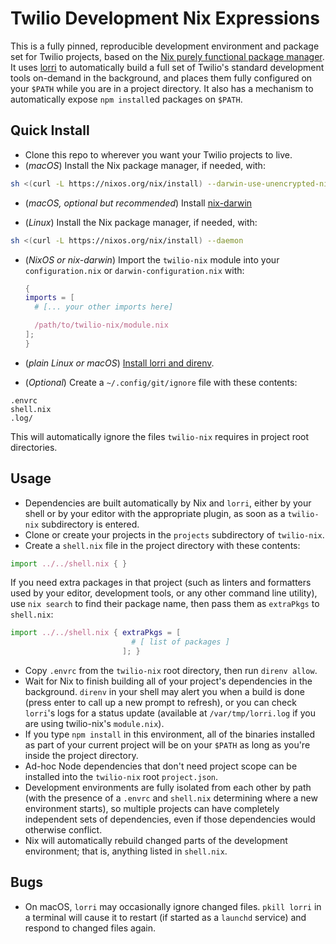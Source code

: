 # Twilio Development Nix Expressions

This is a fully pinned, reproducible development environment and package set for
Twilio projects, based on the
[Nix purely functional package manager](https://nixos.org/). It uses
[lorri](https://github.com/target/lorri) to automatically build a full set of
Twilio's standard development tools on-demand in the background, and places
them fully configured on your `$PATH` while you are in a project directory. It
also has a mechanism to automatically expose `npm install`ed packages on `$PATH`.

## Quick Install

- Clone this repo to wherever you want your Twilio projects to live.
- (_macOS_) Install the Nix package manager, if needed, with:

```bash
sh <(curl -L https://nixos.org/nix/install) --darwin-use-unencrypted-nix-store-volume --daemon
```

- (_macOS, optional but recommended_) Install [nix-darwin](https://github.com/LnL7/nix-darwin)

- (_Linux_) Install the Nix package manager, if needed, with:

```bash
sh <(curl -L https://nixos.org/nix/install) --daemon
```

- (_NixOS or nix-darwin_) Import the `twilio-nix` module into your
  `configuration.nix` or `darwin-configuration.nix` with:

  ```nix
  {
  imports = [
    # [... your other imports here]

    /path/to/twilio-nix/module.nix
  ];
  }
  ```

- (_plain Linux or macOS_) [Install lorri and direnv](https://github.com/target/lorri#setup-on-other-platforms).
- (_Optional_) Create a `~/.config/git/ignore` file with these contents:

```git-config
.envrc
shell.nix
.log/
```

This will automatically ignore the files `twilio-nix` requires in project root
directories.

## Usage

- Dependencies are built automatically by Nix and `lorri`, either by your shell
  or by your editor with the appropriate plugin, as soon as a `twilio-nix`
  subdirectory is entered.
- Clone or create your projects in the `projects` subdirectory of `twilio-nix`.
- Create a `shell.nix` file in the project directory with these contents:

```nix
import ../../shell.nix { }
```

If you need extra packages in that project (such as linters and formatters used
by your editor, development tools, or any other command line utility), use `nix search` to find their package name, then pass them as `extraPkgs` to
`shell.nix`:

```nix
import ../../shell.nix { extraPkgs = [
                           # [ list of packages ]
                         ]; }
```

- Copy `.envrc` from the `twilio-nix` root directory, then run `direnv allow`.
- Wait for Nix to finish building all of your project's dependencies in the
  background. `direnv` in your shell may alert you when a build is done (press
  enter to call up a new prompt to refresh), or you can check `lorri`'s logs for
  a status update (available at `/var/tmp/lorri.log` if you are using
  twilio-nix's `module.nix`).
- If you type `npm install` in this environment, all of the binaries installed
  as part of your current project will be on your `$PATH` as long as you're
  inside the project directory.
- Ad-hoc Node dependencies that don't need project scope can be installed into
  the `twilio-nix` root `project.json`.
- Development environments are fully isolated from each other by path (with the
  presence of a `.envrc` and `shell.nix` determining where a new environment
  starts), so multiple projects can have completely independent sets of
  dependencies, even if those dependencies would otherwise conflict.
- Nix will automatically rebuild changed parts of the development environment;
  that is, anything listed in `shell.nix`.

## Bugs

- On macOS, `lorri` may occasionally ignore changed files. `pkill lorri` in a
  terminal will cause it to restart (if started as a `launchd` service) and
  respond to changed files again.
